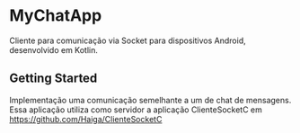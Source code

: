 # MyChatApp

Cliente para comunicação via Socket para dispositivos Android, desenvolvido em Kotlin.

## Getting Started

Implementação uma comunicação semelhante a um de chat de mensagens.
Essa aplicação utiliza como servidor a aplicação ClienteSocketC em https://github.com/Haiga/ClienteSocketC

